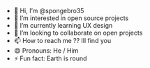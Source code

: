 - 👋 Hi, I’m @spongebro35
- 👀 I’m interested in open source projects
- 🌱 I’m currently learning UX design
- 💞️ I’m looking to collaborate on open projects
- 📫 How to reach me ?? Ill find you
- 😄 Pronouns: He / Him
- ⚡ Fun fact: Earth is round

<!---
spongebro35/spongebro35 is a ✨ special ✨ repository because its `README.md` (this file) appears on your GitHub profile.
You can click the Preview link to take a look at your changes.
--->
